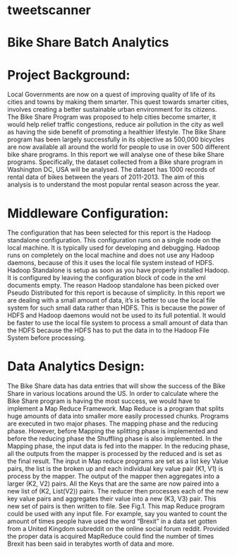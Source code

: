# tweetscanner

# Bike Share Batch Analytics

# Project Background:
Local Governments are now on a quest of improving quality of life of its cities and towns by making them smarter. This quest towards smarter cities, involves creating a better sustainable urban environment for its citizens. The Bike Share Program was proposed to help cities become smarter, it would help relief traffic congestions, reduce air pollution in the city as well as having the side benefit of promoting a healthier lifestyle. The Bike Share program has been largely successfully in its objective as 500,000 bicycles are now available all around the world for people to use in over 500 different bike share programs.
In this report we will analyse one of these bike Share programs. Specifically, the dataset collected from a Bike share program in Washington DC, USA will be analysed. The dataset has 1000 records of rental data of bikes between the years of 2011-2013. The aim of this analysis is to understand the most popular rental season across the year.
# Middleware Configuration:
The configuration that has been selected for this report is the Hadoop standalone configuration. This configuration runs on a single node on the local machine. It is typically used for developing and debugging. Hadoop runs on completely on the local machine and does not use any Hadoop daemons, because of this it uses the local file system instead of HDFS. Hadoop Standalone is setup as soon as you have properly installed Hadoop. It is configured by leaving the configuration block of code in the xml documents empty.
The reason Hadoop standalone has been picked over Pseudo Distributed for this report is because of simplicity. In this report we are dealing with a small amount of data, it’s is better to use the local file system for such small data rather than HDFS. This is because the power of HDFS and Hadoop daemons would not be used to its full potential. It would be faster to use the local file system to process a small amount of data than the HDFS because the HDFS has to put the data in to the Hadoop File System before processing.
# Data Analytics Design:
The Bike Share data has data entries that will show the success of the Bike Share in various locations around the US. In order to calculate where the Bike Share program is having the most success, we would have to implement a Map Reduce Framework. Map Reduce is a program that splits huge amounts of data into smaller more easily processed chunks. Programs are executed in two major phases. The mapping phase and the reducing phase. However, before Mapping the splitting phase is implemented and before the reducing phase the Shuffling phase is also implemented. In the Mapping phase, the input data is fed into the mapper. In the reducing phase, all the outputs from the mapper is processed by the reduced and is set as the final result. The input in Map reduce programs are set as a list key Value pairs, the list is the broken up and each individual key value pair (K1, V1) is process by the mapper. The output of the mapper then aggregates into a larger (K2, V2) pairs. All the Keys that are the same are now paired into a new list of (K2, List(V2)) pairs. The reducer then processes each of the new key value pairs and aggregates their value into a new (K3, V3) pair. This new set of pairs is then written to file. See Fig.1. This map Reduce program could be used with any input file. For example, say you wanted to count the amount of times people have used the word “Brexit” in a data set gotten from a United Kingdom subreddit on the online social forum reddit. Provided the proper data is acquired MapReduce could find the number of times Brexit has been said in terabytes worth of data and more.
